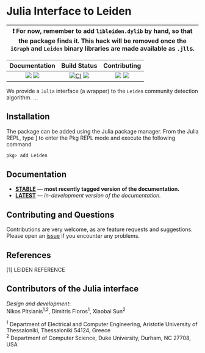 # Julia Interface to Leiden

| :exclamation:  For now, remember to add `libleiden.dylib` by hand, so that the package finds it. This hack will be removed once the `iGraph` and `Leiden` binary libraries are made available as `.jll`s. |
|-----------------------------------------|


| **Documentation**                                                               | **Build Status**                                                                                | **Contributing** |
|:-------------------------------------------------------------------------------:|:-----------------------------------------------------------------------------------------------:|:-----:|
| [![][docs-stable-img]][docs-stable-url] [![][docs-latest-img]][docs-latest-url] | [![CI][github-action-img]][github-action-url] [![][codecov-img]][codecov-url] | [![][issues-img]][issues-url] [![][license-img]][license-url] |


We provide a `Julia` interface (a wrapper) to the `Leiden` community detection
algorithm. ...


## Installation

The package can be added using the Julia package manager. From the
Julia REPL, type ] to enter the Pkg REPL mode and execute the
following command

``` julia
pkg> add Leiden
```

## Documentation

- [**STABLE**][docs-stable-url] &mdash; **most recently tagged version of the documentation.**
- [**LATEST**][docs-latest-url] &mdash; *in-development version of the documentation.*

## Contributing and Questions

Contributions are very welcome, as are feature requests and
suggestions. Please open an [issue][issues-url] if you encounter any
problems.

## References

[1] LEIDEN REFERENCE



## Contributors of the Julia interface

*Design and development*:  
Nikos Pitsianis<sup>1,2</sup>, Dimitris Floros<sup>1</sup>, Xiaobai Sun<sup>2</sup>

<sup>1</sup> Department of Electrical and Computer Engineering,
Aristotle University of Thessaloniki, Thessaloniki 54124, Greece  
<sup>2</sup> Department of Computer Science, Duke University, Durham, NC
27708, USA



[docs-latest-img]: https://img.shields.io/badge/docs-latest-blue.svg
[docs-latest-url]: https://pitsianis.github.io/Leiden.jl/dev

[docs-stable-img]: https://img.shields.io/badge/docs-stable-blue.svg
[docs-stable-url]: https://pitsianis.github.io/Leiden.jl/stable

[github-action-img]: https://github.com/pitsianis/Leiden.jl/actions/workflows/CI.yml/badge.svg?branch=main
[github-action-url]: https://github.com/pitsianis/Leiden.jl/actions/workflows/CI.yml?query=branch%3Amain

[codecov-img]: https://codecov.io/gh/pitsianis/Leiden.jl/branch/main/graph/badge.svg
[codecov-url]: https://codecov.io/gh/pitsianis/Leiden.jl

[license-img]: https://img.shields.io/github/license/pitsianis/Leiden.jl.svg
[license-url]: https://github.com/pitsianis/Leiden.jl/blob/main/LICENSE

[issues-img]: https://img.shields.io/github/issues/pitsianis/Leiden.jl.svg
[issues-url]: https://github.com/pitsianis/Leiden.jl/issues
